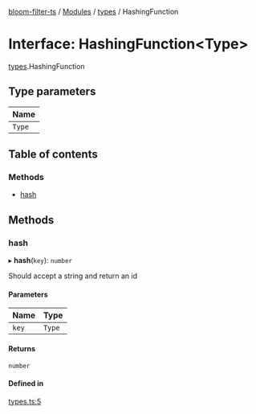[bloom-filter-ts](../README.md) / [Modules](../modules.md) / [types](../modules/types.md) / HashingFunction

# Interface: HashingFunction<Type\>

[types](../modules/types.md).HashingFunction

## Type parameters

| Name |
| :------ |
| `Type` |

## Table of contents

### Methods

- [hash](types.HashingFunction.md#hash)

## Methods

### hash

▸ **hash**(`key`): `number`

Should accept a string and return an id

#### Parameters

| Name | Type |
| :------ | :------ |
| `key` | `Type` |

#### Returns

`number`

#### Defined in

[types.ts:5](https://github.com/rymnc/bloom-filter-ts/blob/74d6133/lib/types.ts#L5)
